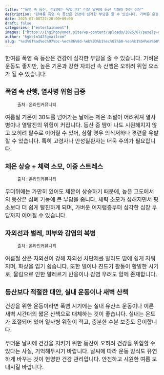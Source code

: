 ```yaml
---
title: "“폭염 속 등산, 건강에는 독입니다” 더운 날씨에 등산 피해야 하는 이유"
description: "한여름 폭염 속 등산은 건강에 심각한 부담을 줄 수 있습니다. 가벼운 운동도 좋지만, 높은 기온과 강한 자외선 속 산행은 오히려 위험 요소가 될 수 있습니다."
date: 2025-07-08T22:20:09+09:00
draft: false
categories: ["entertainment"]
images: ["https://ingihgoyonet.site/wp-content/uploads/2025/07/pexels-ajaybhargavguduru-939725-1024x941.jpg", "https://ingihgoyonet.site/wp-content/uploads/2025/07/pexels-ozgomz-840667-1-1024x683.jpg", "https://ingihgoyonet.site/wp-content/uploads/2025/07/pexels-pixabay-70365-768x1024.jpg"]
author: "kgkstn1423gmailcom"
slug: "%ed%8f%ad%ec%97%bc-%ec%86%8d-%eb%93%b1%ec%82%b0-%ea%b1%b4%ea%b0%95%ec%97%90%eb%8a%94-%eb%8f%85%ec%9e%85%eb%8b%88%eb%8b%a4-%eb%8d%94%ec%9a%b4-%eb%82%a0%ec%94%a8%ec%97%90-%eb%93%b1"
---
```


<p style="font-size:18px">한여름 폭염 속 등산은 건강에 심각한 부담을 줄 수 있습니다. 가벼운 운동도 좋지만, 높은 기온과 강한 자외선 속 산행은 오히려 위험 요소가 될 수 있습니다.</p> <h2 >폭염 속 산행, 열사병 위험 급증</h2> <figure ><img src="https://ingihgoyonet.site/wp-content/uploads/2025/07/pexels-ajaybhargavguduru-939725-1024x941.jpg" alt="" style="aspect-ratio:16/9;object-fit:cover"/><figcaption >출처 : 온라인커뮤니티</figcaption></figure> <p style="font-size:18px">여름철 기온이 30도를 넘어가는 날에는 체온 조절이 어려워져 열사병이나 열탈진의 위험이 커집니다. 등산 중 땀이 나도 시원해지지 않고 오히려 탈수로 이어질 수 있어, 심할 경우 의식저하나 경련을 유발할 수 있습니다. 특히 고령자나 만성질환자는 더욱 주의가 필요합니다.</p> <h2 >체온 상승 + 체력 소모, 이중 스트레스</h2> <figure ><img src="https://ingihgoyonet.site/wp-content/uploads/2025/07/pexels-ozgomz-840667-1-1024x683.jpg" alt="" style="aspect-ratio:16/9;object-fit:cover"/><figcaption >출처 : 온라인커뮤니티</figcaption></figure> <p style="font-size:18px">무더위에는 가만히 있어도 체온이 상승하기 때문에, 높은 고도에서의 등산은 심폐 기능에 큰 부담을 줍니다. 체력 소모가 심해지면서 평소보다 더 쉽게 탈진하게 되며, 가벼운 어지럼증부터 심각한 심장 부담까지 이어질 수 있습니다.</p> <h2 >자외선과 벌레, 피부와 감염의 복병</h2> <figure ><img src="https://ingihgoyonet.site/wp-content/uploads/2025/07/pexels-pixabay-70365-768x1024.jpg" alt="" style="aspect-ratio:16/9;object-fit:cover"/><figcaption >출처 : 온라인커뮤니티</figcaption></figure> <p style="font-size:18px">여름철 산은 자외선이 강해 자외선 차단제를 발라도 땀에 쉽게 지워지며, 화상을 입기 쉽습니다. 또한 벌이나 진드기 활동이 활발한 시기로, 물림으로 인한 알레르기 반응이나 감염 우려도 함께 존재합니다.</p> <h2 >등산보다 적절한 대안, 실내 운동이나 새벽 산책</h2> <p style="font-size:18px">건강을 위한 운동이라면 폭염 시기에는 실내 유산소 운동이나 이른 새벽 시간대의 짧은 산책으로 대체하는 것이 좋습니다. 실내는 온도가 조절되어 있어 열사병 위험이 적고, 충분한 수분 보충도 용이합니다.</p> <p style="font-size:18px">무더운 날씨에 건강을 지키기 위한 등산이 오히려 건강을 위협할 수 있다는 사실, 기억해두시기 바랍니다. 날씨에 따라 운동 방식도 유연하게 바꾸는 것이 현명한 건강 관리입니다. 안전하고 시원한 여름 보내시길 바랍니다.</p>